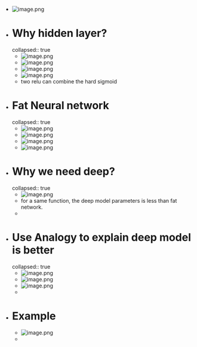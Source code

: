 - ![image.png](../assets/image_1701702676711_0.png)
- # Why hidden layer?
  collapsed:: true
	- ![image.png](../assets/image_1701703049757_0.png)
	- ![image.png](../assets/image_1701703229855_0.png)
	- ![image.png](../assets/image_1701703249181_0.png)
	- ![image.png](../assets/image_1701703382586_0.png)
	- two relu can combine the hard sigmoid
- # Fat Neural network
  collapsed:: true
	- ![image.png](../assets/image_1701703476527_0.png)
	- ![image.png](../assets/image_1701704016270_0.png)
	- ![image.png](../assets/image_1701704189421_0.png)
	- ![image.png](../assets/image_1701704292219_0.png)
- # Why we need deep?
  collapsed:: true
	- ![image.png](../assets/image_1701704452638_0.png)
	- for a same function, the deep model parameters is less than fat network.
	-
- # Use Analogy to explain deep model is better
  collapsed:: true
	- ![image.png](../assets/image_1701704707071_0.png)
	- ![image.png](../assets/image_1701704787093_0.png)
	- ![image.png](../assets/image_1701704883464_0.png)
	-
- # Example
	- ![image.png](../assets/image_1701705240285_0.png)
	-